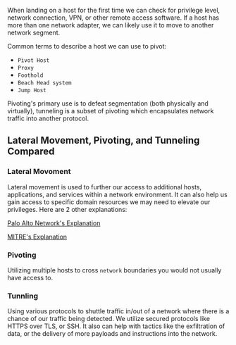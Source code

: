 When landing on a host for the first time we can check for privilege level, network connection, VPN, or other remote access software. If a host has more than one network adapter, we can likely use it to move to another network segment.

Common terms to describe a host we can use to pivot:

- `Pivot Host`
- `Proxy`
- `Foothold`
- `Beach Head system`
- `Jump Host`

Pivoting's primary use is to defeat segmentation (both physically and virtually), tunneling is a subset of pivoting which encapsulates network traffic into another protocol.

## Lateral Movement, Pivoting, and Tunneling Compared

### Lateral Movoment

Lateral movement is used to further our access to additional hosts, applications, and services within a network environment. It can also help us gain access to specific domain resources we may need to elevate our privileges. Here are 2 other explanations:

[Palo Alto Network's Explanation](https://www.paloaltonetworks.com/cyberpedia/what-is-lateral-movement)

[MITRE's Explanation](https://attack.mitre.org/tactics/TA0008/)

### Pivoting

Utilizing multiple hosts to cross `network` boundaries you would not usually have access to.

### Tunnling

Using various protocols to shuttle traffic in/out of a network where there is a chance of our traffic being detected. We utilize secured protocols like HTTPS over TLS, or SSH. It also can help with tactics like the exfiltration of data, or the delivery of more payloads and instructions into the network.